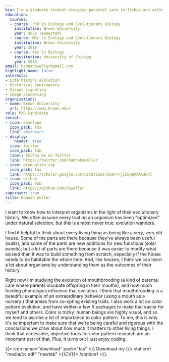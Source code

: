 ```yaml
---
bio: I'm a graduate student studying parental care in fishes and color in beetles.
education:
  courses:
  - course: PhD in Ecology and Evolutionary Biology
    institution: Brown University
    year: 2023 (expected)
  - course: MSc in Ecology and Evolutionary Biology
    institution: Brown University
    year: 2019
  - course: BSc in Biology
    institution: University of Chicago
    year: 2016
email: hannahiweller@gmail.com
highlight_name: false
interests:
- Life history evolution
- Historical contingency
- Visual signaling
- Image processing
organizations:
- name: Brown University
  url: https://www.brown.edu/
role: PhD Candidate
social:
- icon: envelope
  icon_pack: fas
  link: /#contact
- display:
    header: true
  icon: twitter
  icon_pack: fab
  label: Follow me on Twitter
  link: https://twitter.com/hannahiweller
- icon: graduation-cap
  icon_pack: fas
  link: https://scholar.google.com/citations?user=rjI5wpEAAAAJ&hl
- icon: github
  icon_pack: fab
  link: https://github.com/hiweller
superuser: true
title: Hannah Weller
---
```


I want to know how to interpret organisms in the light of their evolutionary history. We often assume every trait on an organism has been "optimized" under natural selection, but this is almost never true: evolution wanders. 

I find it helpful to think about every living thing as being like a very, very old house. Some of the parts are there because they've always been useful (walls), and some of the parts are new additions for new functions (solar panels); but a lot of parts are there because it was easier to modify what existed than it was to build something from scratch, especially if the house needs to be habitable the whole time. And, like houses, I think we can learn a lot about organisms by understanding them as the outcomes of their history.

Right now I'm studying the evolution of mouthbrooding (a kind of parental care where parents incubate offspring in their mouths), and how much feeding phenotypes influence that evolution. I think that mouthbrooding is a beautiful example of an extraordinary behavior (using a mouth as a nursery!) that arises from co-opting existing traits. I also work a lot on color pattern evolution, and have written a few R packages to make that easier for myself and others. Color is tricky: human beings are highly visual, and so we tend to ascribe a lot of importance to color pattern. To me, this is why it's so important to make sure that we're being careful and rigorous with the conclusions we draw about how much it matters to other living things. I think that accessible, objective tools for color pattern research are an important part of that. Plus, it turns out I just enjoy coding.


{{< icon name="download" pack="fas" >}} Download my {{< staticref "media/cv.pdf" "newtab" >}}CV{{< /staticref >}}.
